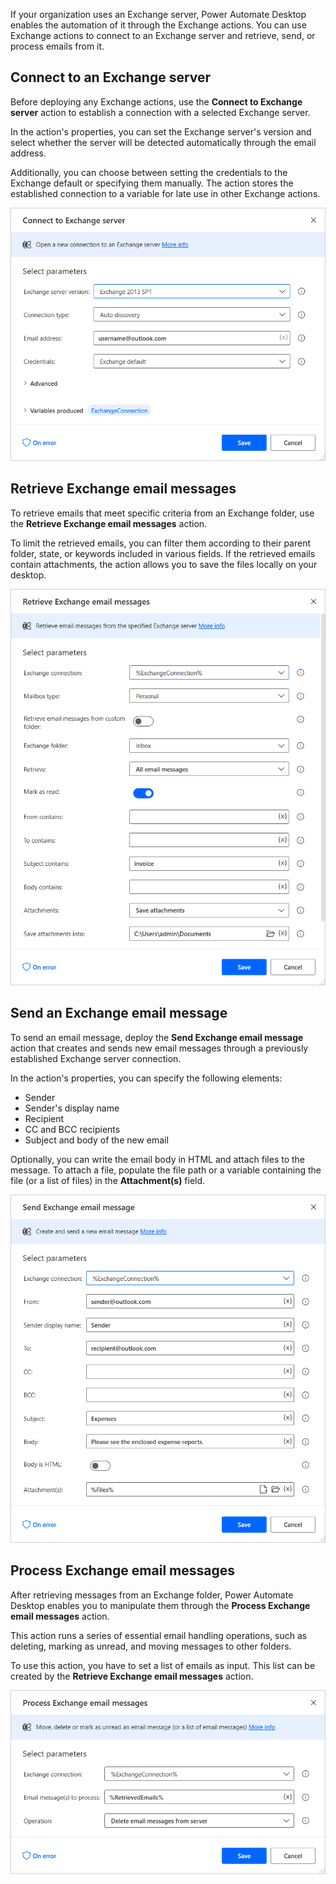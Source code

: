 If your organization uses an Exchange server, Power Automate Desktop enables the automation of it through the Exchange actions. You can use Exchange actions to connect to an Exchange server and retrieve, send, or process emails from it.

## Connect to an Exchange server

Before deploying any Exchange actions, use the **Connect to Exchange server** action to establish a connection with a selected Exchange server.

In the action's properties, you can set the Exchange server's version and select whether the server will be detected automatically through the email address.

Additionally, you can choose between setting the credentials to the Exchange default or specifying them manually. The action stores the established connection to a variable for late use in other Exchange actions.

![Properties of the Connect to Exchange server action dialog.](..\media\connect-exchange-action.png)

## Retrieve Exchange email messages

To retrieve emails that meet specific criteria from an Exchange folder, use the **Retrieve Exchange email messages** action.

To limit the retrieved emails, you can filter them according to their parent folder, state, or keywords included in various fields. If the retrieved emails contain attachments, the action allows you to save the files locally on your desktop.

![Properties of the Retrieve Exchange email message action dialog.](..\media\retrieve-exchange-action.png)

## Send an Exchange email message

To send an email message, deploy the **Send Exchange email message** action that creates and sends new email messages through a previously established Exchange server connection.

In the action's properties, you can specify the following elements:

- Sender
- Sender's display name
- Recipient
- CC and BCC recipients
- Subject and body of the new email

Optionally, you can write the email body in HTML and attach files to the message. To attach a file, populate the file path or a variable containing the file (or a list of files) in the **Attachment(s)** field.

![Properties of the Send Exchange email message action dialog.](..\media\send-exchange-action.png)

## Process Exchange email messages

After retrieving messages from an Exchange folder, Power Automate Desktop enables you to manipulate them through the **Process Exchange email messages** action.

This action runs a series of essential email handling operations, such as deleting, marking as unread, and moving messages to other folders.

To use this action, you have to set a list of emails as input. This list can be created by the **Retrieve Exchange email messages** action.

![Properties of the Process Exchange email messages action dialog.](..\media\process-exchange-action.png)
